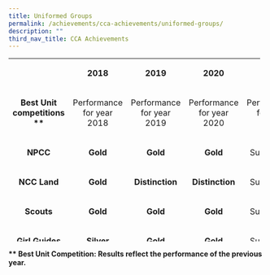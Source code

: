 ```yaml
---
title: Uniformed Groups
permalink: /achievements/cca-achievements/uniformed-groups/
description: ""
third_nav_title: CCA Achievements
---
```

<table style="width: 495px; height: 360px;" width="0">
<tbody>
<tr style="height: 47px;">
<td style="width: 149.625px; height: 48px;">
<p style="text-align: center;">&nbsp;</p>
</td>
<td style="width: 161.672px; text-align: center; height: 48px;">
<p><strong>2018</strong></p>
</td>
<td style="width: 161.703px; text-align: center; height: 48px;">
<p><strong>2019</strong></p>
</td>
<td style="width: 161.703px; text-align: center; height: 48px;">
<p><strong>2020</strong></p>
</td>
<td style="width: 161.703px; text-align: center; height: 48px;">
<p><strong>2021</strong></p>
</td>
<td style="width: 161.703px; text-align: center; height: 48px;">
<p><strong>2022</strong></p>
</td>
<td style="width: 161.703px; text-align: center; height: 48px;">
<p><strong>2023</strong></p>
</td>
</tr>
<tr style="height: 82px;">
<td style="width: 149.625px; height: 82px;">
<p style="text-align: center;"><strong>Best Unit competitions<br></strong><strong>**</strong></p>
</td>
<td style="width: 161.672px; height: 82px;">
<p style="text-align: center;">Performance for year 2018</p>
</td>
<td style="width: 161.703px; height: 82px;">
<p style="text-align: center;">Performance for year 2019</p>
</td>
<td style="width: 161.703px; height: 82px;">
<p style="text-align: center;">Performance for year 2020</p>
</td>
<td style="width: 161.703px; height: 82px;">
<p style="text-align: center;">Performance for year 2021</p>
</td>
<td style="width: 161.703px; height: 82px;">
<p style="text-align: center;">Performance for year 2022</p>
</td>
<td style="width: 161.703px; height: 82px;">
<p style="text-align: center;">Performance for year 2023</p>
</td>
</tr>
<tr style="height: 46px;">
<td style="width: 149.625px; height: 46px; text-align: center;">
<p><strong>NPCC</strong></p>
</td>
<td style="width: 161.672px; height: 46px; text-align: center;"><strong>Gold</strong></td>
<td style="width: 161.703px; height: 46px; text-align: center;"><strong>Gold<br></strong></td>
<td style="width: 161.703px; height: 46px; text-align: center;"><strong>Gold<br></strong></td>
<td style="width: 161.703px; height: 46px; text-align: center;">Suspended<br></td>
<td style="width: 161.703px; height: 46px; text-align: center;"><strong>Gold<br></strong></td>
<td style="width: 161.703px; height: 46px; text-align: center;"><strong>Gold<br></strong></td>
</tr>
<tr style="height: 46px;">
<td style="width: 149.625px; height: 46px; text-align: center;">
<p><strong>NCC Land</strong></p>
</td>
<td style="width: 161.672px; height: 46px; text-align: center;"><strong>Gold</strong></td>
<td style="width: 161.703px; height: 46px; text-align: center;"><strong>Distinction</strong></td>
<td style="width: 161.703px; height: 46px; text-align: center;"><strong>Distinction</strong></td>
<td style="width: 161.703px; height: 46px; text-align: center;">Suspended</td>
<td style="width: 161.703px; height: 46px; text-align: center;"><strong>Distinction</strong></td>
<td style="width: 161.703px; height: 46px; text-align: center;"><strong>Distinction</strong></td>
</tr>
<tr style="height: 46px;">
<td style="width: 149.625px; height: 46px; text-align: center;">
<p><strong>Scouts</strong></p>
</td>
<td style="width: 161.672px; height: 46px; text-align: center;"><strong>Gold</strong></td>
<td style="width: 161.703px; height: 46px; text-align: center;"><strong>Gold</strong></td>
<td style="width: 161.703px; height: 46px; text-align: center;"><strong>Gold</strong></td>
<td style="width: 161.703px; height: 46px; text-align: center;">Suspended</td>
<td style="width: 161.703px; height: 46px; text-align: center;">Suspended</td>
<td style="width: 161.703px; height: 46px; text-align: center;"><strong>Gold</strong></td>
</tr>
<tr style="height: 46px;">
<td style="width: 149.625px; height: 46px; text-align: center;">
<p><strong>Girl Guides</strong></p>
</td>
<td style="width: 161.672px; height: 46px; text-align: center;"><strong>Silver</strong></td>
<td style="width: 161.703px; height: 46px; text-align: center;"><strong>Gold</strong></td>
<td style="width: 161.703px; height: 46px; text-align: center;"><strong>Gold</strong></td>
<td style="width: 161.703px; height: 46px; text-align: center;">Suspended</td>
<td style="width: 161.703px; height: 46px; text-align: center;"><strong>Gold</strong></td>
<td style="width: 161.703px; height: 46px; text-align: center;"><strong>Gold</strong></td>
</tr>
<tr style="height: 46px;">
<td style="width: 149.625px; height: 46px; text-align: center;">
<p><strong>SJAB</strong></p>
</td>
<td style="width: 161.672px; height: 46px; text-align: center;"><strong>Gold</strong></td>
<td style="width: 161.703px; height: 46px; text-align: center;"><strong>Gold</strong></td>
<td style="width: 161.703px; height: 46px; text-align: center;"><strong>Gold</strong></td>
<td style="width: 161.703px; height: 46px; text-align: center;">Suspended</td>
<td style="width: 161.703px; height: 46px; text-align: center;">Suspended</td>
<td style="width: 161.703px; height: 46px; text-align: center;"><strong>Gold</strong></td>
</tr>
</tbody>
</table>
<p><strong>** Best Unit Competition: Results reflect the performance of the previous year.</strong></p>